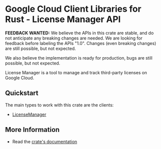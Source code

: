 # Google Cloud Client Libraries for Rust - License Manager API

<!-- Code generated by sidekick. DO NOT EDIT. -->

**FEEDBACK WANTED:** We believe the APIs in this crate are stable, and
do not anticipate any breaking changes are needed. We are looking for
feedback before labeling the APIs "1.0". Changes (even breaking changes)
are still possible, but not expected.

We also believe the implementation is ready for production, bugs are
still possible, but not expected.

License Manager is a tool to manage and track third-party licenses on
Google Cloud.

## Quickstart

The main types to work with this crate are the clients:

- [LicenseManager]

## More Information

- Read the [crate's documentation](https://docs.rs/google-cloud-licensemanager-v1/latest/google-cloud-licensemanager-v1)

[LicenseManager]: https://docs.rs/google-cloud-licensemanager-v1/latest/google_cloud_licensemanager_v1/client/struct.LicenseManager.html
